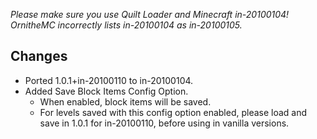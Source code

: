 *Please make sure you use Quilt Loader and Minecraft in-20100104!*  
*OrnitheMC incorrectly lists in-20100104 as in-20100105.*  

## Changes  
- Ported 1.0.1+in-20100110 to in-20100104.  
- Added Save Block Items Config Option.  
  - When enabled, block items will be saved.  
  - For levels saved with this config option enabled, please load and save in 1.0.1 for in-20100110, before using in vanilla versions.  